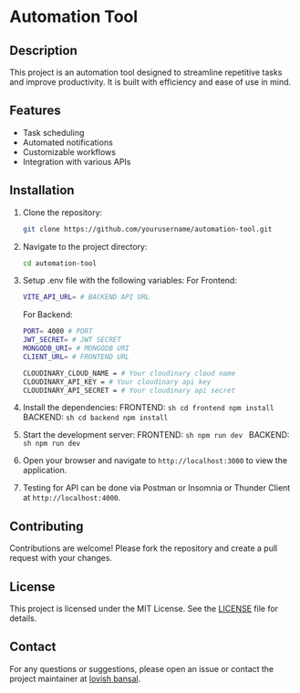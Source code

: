 # Automation Tool

## Description
This project is an automation tool designed to streamline repetitive tasks and improve productivity. It is built with efficiency and ease of use in mind.

## Features
- Task scheduling
- Automated notifications
- Customizable workflows
- Integration with various APIs

## Installation
1. Clone the repository:
    ```sh
    git clone https://github.com/yourusername/automation-tool.git
    ```
2. Navigate to the project directory:
    ```sh
    cd automation-tool
    ```
3. Setup .env file with the following variables:
    For Frontend:
    ```sh
    VITE_API_URL= # BACKEND API URL
    ```

    For Backend:
    ``` sh
    PORT= 4000 # PORT
    JWT_SECRET= # JWT SECRET
    MONGODB_URI= # MONGODB URI
    CLIENT_URL= # FRONTEND URL

    CLOUDINARY_CLOUD_NAME = # Your cloudinary cloud name
    CLOUDINARY_API_KEY = # Your cloudinary api key
    CLOUDINARY_API_SECRET = # Your cloudinary api secret
    ```

4. Install the dependencies:
    FRONTEND:
        ```sh
        cd frontend
        npm install
        ```
    BACKEND:
        ```sh
        cd backend
        npm install
        ```

5. Start the development server:
    FRONTEND:
        ```sh
        npm run dev
        ```
    BACKEND:
        ```sh
        npm run dev
        ```

6. Open your browser and navigate to `http://localhost:3000` to view the application.
7. Testing for API can be done via Postman or Insomnia or Thunder Client at `http://localhost:4000`.


## Contributing
Contributions are welcome! Please fork the repository and create a pull request with your changes.

## License
This project is licensed under the MIT License. See the [LICENSE](LICENSE) file for details.

## Contact
For any questions or suggestions, please open an issue or contact the project maintainer at [lovish bansal](mailto:lovishbansal441@gmail.com).
